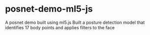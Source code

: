 # posnet-demo-ml5-js
A posnet demo built using ml5.js 
Built a posture detection model that identifies 17 body points and applies filters to the face
